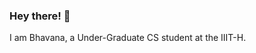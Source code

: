 ### Hey there! 👋
I am Bhavana, a Under-Graduate CS student at the IIIT-H.

<!--
**mcbhavana27/mcbhavana27** is a ✨ _special_ ✨ repository because its `README.md` (this file) appears on your GitHub profile.

Here are some ideas to get you started:

- 🔭 I’m currently persuing 2nd year of Btech
- 🌱 I’m currently learning Flutter,python
- 👯 I’m looking to collaborate on things(fields) I love to do.
- 📫 How to reach me: ...[Email](mc.bhavana@students.iiit.ac.in)
-->

